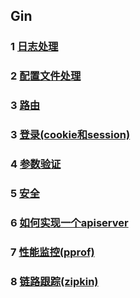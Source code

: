 ## Gin

### 1 [日志处理](https://github.com/luofengmacheng/docker_doc/blob/master/gin/logrus.md)

### 2 [配置文件处理](https://github.com/luofengmacheng/docker_doc/blob/master/gin/config.md)

### 3 [路由](https://github.com/luofengmacheng/docker_doc/blob/master/gin/router.md)

### 3 [登录(cookie和session)](https://github.com/luofengmacheng/docker_doc/blob/master/gin/login.md)

### 4 [参数验证](https://github.com/luofengmacheng/docker_doc/blob/master/gin/param_check.md)

### 5 [安全](https://github.com/luofengmacheng/docker_doc/blob/master/gin/security.md)

### 6 [如何实现一个apiserver](https://github.com/luofengmacheng/docker_doc/blob/master/gin/apiserver_implementation.md)

### 7 [性能监控(pprof)](https://github.com/luofengmacheng/docker_doc/blob/master/gin/performace.md)

### 8 [链路跟踪(zipkin)](https://github.com/luofengmacheng/docker_doc/blob/master/gin/zipkin.md)